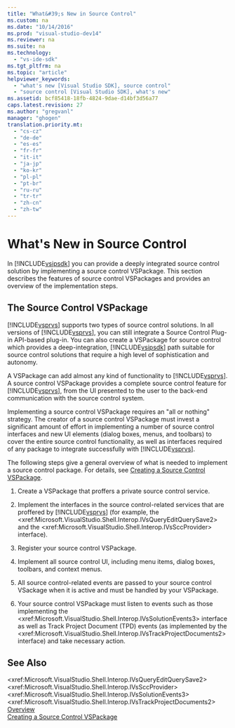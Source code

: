 ```yaml
---
title: "What&#39;s New in Source Control"
ms.custom: na
ms.date: "10/14/2016"
ms.prod: "visual-studio-dev14"
ms.reviewer: na
ms.suite: na
ms.technology: 
  - "vs-ide-sdk"
ms.tgt_pltfrm: na
ms.topic: "article"
helpviewer_keywords: 
  - "what's new [Visual Studio SDK], source control"
  - "source control [Visual Studio SDK], what's new"
ms.assetid: bcf85418-18fb-4824-9dae-d14bf3d56a77
caps.latest.revision: 27
ms.author: "gregvanl"
manager: "ghogen"
translation.priority.mt: 
  - "cs-cz"
  - "de-de"
  - "es-es"
  - "fr-fr"
  - "it-it"
  - "ja-jp"
  - "ko-kr"
  - "pl-pl"
  - "pt-br"
  - "ru-ru"
  - "tr-tr"
  - "zh-cn"
  - "zh-tw"
---
```

# What&#39;s New in Source Control
In [!INCLUDE[vsipsdk](../extensibility/includes/vsipsdk_md.md)] you can provide a deeply integrated source control solution by implementing a source control VSPackage. This section describes the features of source control VSPackages and provides an overview of the implementation steps.  
  
## The Source Control VSPackage  
 [!INCLUDE[vsprvs](../codequality/includes/vsprvs_md.md)] supports two types of source control solutions. In all versions of [!INCLUDE[vsprvs](../codequality/includes/vsprvs_md.md)], you can still integrate a Source Control Plug-in API-based plug-in. You can also create a VSPackage for source control which provides a deep-integration, [!INCLUDE[vsipsdk](../extensibility/includes/vsipsdk_md.md)] path suitable for source control solutions that require a high level of sophistication and autonomy.  
  
 A VSPackage can add almost any kind of functionality to [!INCLUDE[vsprvs](../codequality/includes/vsprvs_md.md)]. A source control VSPackage provides a complete source control feature for [!INCLUDE[vsprvs](../codequality/includes/vsprvs_md.md)], from the UI presented to the user to the back-end communication with the source control system.  
  
 Implementing a source control VSPackage requires an "all or nothing" strategy. The creator of a source control VSPackage must invest a significant amount of effort in implementing a number of source control interfaces and new UI elements (dialog boxes, menus, and toolbars) to cover the entire source control functionality, as well as interfaces required of any package to integrate successfully with [!INCLUDE[vsprvs](../codequality/includes/vsprvs_md.md)].  
  
 The following steps give a general overview of what is needed to implement a source control package. For details, see [Creating a Source Control VSPackage](../extensibility/creating-a-source-control-vspackage.md).  
  
1.  Create a VSPackage that proffers a private source control service.  
  
2.  Implement the interfaces in the source control-related services that are proffered by [!INCLUDE[vsprvs](../codequality/includes/vsprvs_md.md)] (for example, the \<xref:Microsoft.VisualStudio.Shell.Interop.IVsQueryEditQuerySave2> and the \<xref:Microsoft.VisualStudio.Shell.Interop.IVsSccProvider> interface).  
  
3.  Register your source control VSPackage.  
  
4.  Implement all source control UI, including menu items, dialog boxes, toolbars, and context menus.  
  
5.  All source control-related events are passed to your source control VSackage when it is active and must be handled by your VSPackage.  
  
6.  Your source control VSPackage must listen to events such as those implementing the \<xref:Microsoft.VisualStudio.Shell.Interop.IVsSolutionEvents3> interface as well as Track Project Document (TPD) events (as implemented by the \<xref:Microsoft.VisualStudio.Shell.Interop.IVsTrackProjectDocuments2> interface) and take necessary action.  
  
## See Also  
 \<xref:Microsoft.VisualStudio.Shell.Interop.IVsQueryEditQuerySave2>   
 \<xref:Microsoft.VisualStudio.Shell.Interop.IVsSccProvider>   
 \<xref:Microsoft.VisualStudio.Shell.Interop.IVsSolutionEvents3>   
 \<xref:Microsoft.VisualStudio.Shell.Interop.IVsTrackProjectDocuments2>   
 [Overview](../extensibility/source-control-integration-overview.md)   
 [Creating a Source Control VSPackage](../extensibility/creating-a-source-control-vspackage.md)